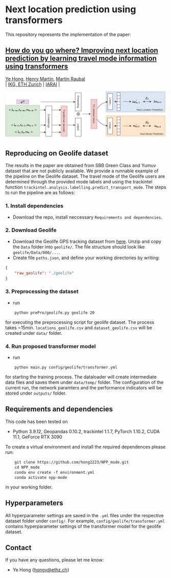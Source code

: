 # Next location prediction using transformers

This repository represents the implementation of the paper:

## [How do you go where? Improving next location prediction by learning travel mode information using transformers]()
[Ye Hong](https://scholar.google.com/citations?user=dnaRSnwAAAAJ&hl=en), [Henry Martin](https://n.ethz.ch/~martinhe/), [Martin Raubal](https://raubal.ethz.ch/)\
| [IKG, ETH Zurich](https://gis.ethz.ch/en/) | [IARAI](https://www.iarai.ac.at/) |

![flowchart](fig/main_flowchart.png?raw=True)

## Reproducing on Geolife dataset

The results in the paper are obtained from SBB Green Class and Yumuv dataset that are not publicly available. We provide a runnable example of the pipeline on the Geolife dataset. The travel mode of the Geolife users are determined through the provided mode labels and using the trackintel function `trackintel.analysis.labelling.predict_transport_mode`. The steps to run the pipeline are as follows:

### 1. Install dependencies 
- Download the repo, install neccessary `Requirements and dependencies`.

### 2. Download Geolife 
- Download the Geolife GPS tracking dataset from [here](https://www.microsoft.com/en-us/download/details.aspx?id=52367). Unzip and copy the `Data` folder into `geolife/`. The file structure should look like `geolife/Data/000/...`.
- Create file `paths.json`, and define your working directories by writing:

```json
{
    "raw_geolife": "./geolife"
}
```

### 3. Preprocessing the dataset
- run 
```shell
    python prePro/geolife.py geolife 20
```
for executing the preprocessing script for geolife dataset. The process takes ~15min. `locations_geolife.csv` and `dataset_geolife.csv` will be created under `data/` folder.

### 4. Run proposed transformer model
- run 
```shell
    python main.py config/geolife/transformer.yml
```
for starting the training process. The dataloader will create intermediate data files and saves them under `data/temp/` folder. The configuration of the current run, the network paramters and the performance indicators will be stored under `outputs/` folder.

## Requirements and dependencies

This code has been tested on

- Python 3.9.12, Geopandas 0.10.2, trackintel 1.1.7, PyTorch 1.10.2, CUDA 11.1, GeForce RTX 3090

To create a virtual environment and install the required dependences please run:
```shell
    git clone https://github.com/hong2223/NPP_mode.git
    cd NPP_mode
    conda env create -f environment.yml
    conda activate npp-mode
```
in your working folder.

## Hyperparameters
All hyperparameter settings are saved in the `.yml` files under the respective dataset folder under `config/`. For example, `config/geolife/transformer.yml` contains hyperparameter settings of the transformer model for the geolife dataset. 

## Contact
If you have any questions, please let me know: 
- Ye Hong {hongy@ethz.ch}
